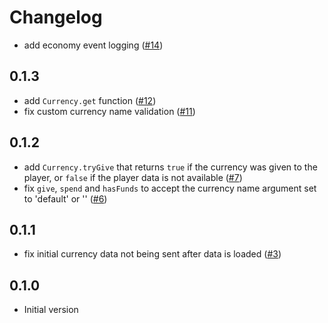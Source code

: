 # Changelog

- add economy event logging ([#14](https://github.com/seaofvoices/crosswalk-currency/pull/14))

## 0.1.3

- add `Currency.get` function ([#12](https://github.com/seaofvoices/crosswalk-currency/pull/12))
- fix custom currency name validation ([#11](https://github.com/seaofvoices/crosswalk-currency/pull/11))

## 0.1.2

- add `Currency.tryGive` that returns `true` if the currency was given to the player, or `false` if the player data is not available ([#7](https://github.com/seaofvoices/crosswalk-currency/pull/7))
- fix `give`, `spend` and `hasFunds` to accept the currency name argument set to 'default' or '' ([#6](https://github.com/seaofvoices/crosswalk-currency/pull/6))

## 0.1.1

- fix initial currency data not being sent after data is loaded ([#3](https://github.com/seaofvoices/crosswalk-currency/pull/3))

## 0.1.0

- Initial version
